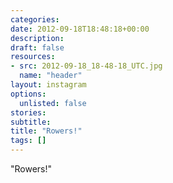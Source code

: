 ```yaml
---
categories:
date: 2012-09-18T18:48:18+00:00
description:
draft: false
resources:
- src: 2012-09-18_18-48-18_UTC.jpg
  name: "header"
layout: instagram
options:
  unlisted: false
stories:
subtitle:
title: "Rowers!"
tags: []
---
```


"Rowers!"
